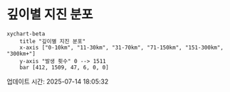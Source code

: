 # 깊이별 지진 분포

```mermaid
xychart-beta
    title "깊이별 지진 분포"
    x-axis ["0-10km", "11-30km", "31-70km", "71-150km", "151-300km", "300km+"]
    y-axis "발생 횟수" 0 --> 1511
    bar [412, 1509, 47, 6, 0, 0]
```

업데이트 시간: 2025-07-14 18:05:32
